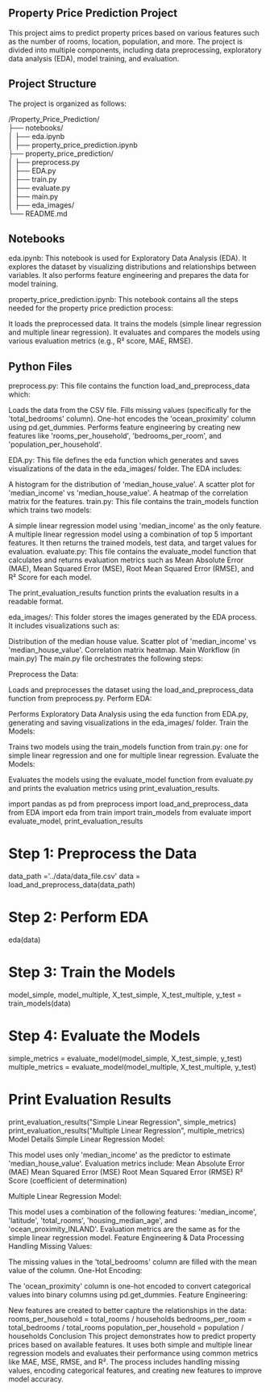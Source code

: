 ## Property Price Prediction Project
This project aims to predict property prices based on various features such as the number of rooms, location, population, and more. The project is divided into multiple components, including data preprocessing, exploratory data analysis (EDA), model training, and evaluation.

## Project Structure
The project is organized as follows:

/Property_Price_Prediction/                                                                                                                                                                                              
├── notebooks/                                                                                                                  
│   ├── eda.ipynb                                                                                                                
│   ├── property_price_prediction.ipynb                                                                                         
├── property_price_prediction/                                                                                                  
│   ├── preprocess.py                                                                                                           
│   ├── EDA.py                                                                                                                  
│   ├── train.py                                                                                                                
│   ├── evaluate.py  
│   ├──  main.py                                                                                                               
│   ├── eda_images/                                                                                                             
└── README.md   

## Notebooks
eda.ipynb:
This notebook is used for Exploratory Data Analysis (EDA). It explores the dataset by visualizing distributions and relationships between variables. It also performs feature engineering and prepares the data for model training.

property_price_prediction.ipynb:
This notebook contains all the steps needed for the property price prediction process:

It loads the preprocessed data.
It trains the models (simple linear regression and multiple linear regression).
It evaluates and compares the models using various evaluation metrics (e.g., R² score, MAE, RMSE).

## Python Files
preprocess.py:
This file contains the function load_and_preprocess_data which:

Loads the data from the CSV file.
Fills missing values (specifically for the 'total_bedrooms' column).
One-hot encodes the 'ocean_proximity' column using pd.get_dummies.
Performs feature engineering by creating new features like 'rooms_per_household', 'bedrooms_per_room', and 'population_per_household'.

EDA.py:
This file defines the eda function which generates and saves visualizations of the data in the eda_images/ folder. The EDA includes:

A histogram for the distribution of 'median_house_value'.
A scatter plot for 'median_income' vs 'median_house_value'.
A heatmap of the correlation matrix for the features.
train.py:
This file contains the train_models function which trains two models:

A simple linear regression model using 'median_income' as the only feature.
A multiple linear regression model using a combination of top 5 important features. It then returns the trained models, test data, and target values for evaluation.
evaluate.py:
This file contains the evaluate_model function that calculates and returns evaluation metrics such as Mean Absolute Error (MAE), Mean Squared Error (MSE), Root Mean Squared Error (RMSE), and R² Score for each model.

The print_evaluation_results function prints the evaluation results in a readable format.

eda_images/:
This folder stores the images generated by the EDA process. It includes visualizations such as:

Distribution of the median house value.
Scatter plot of 'median_income' vs 'median_house_value'.
Correlation matrix heatmap.
Main Workflow (in main.py)
The main.py file orchestrates the following steps:

Preprocess the Data:

Loads and preprocesses the dataset using the load_and_preprocess_data function from preprocess.py.
Perform EDA:

Performs Exploratory Data Analysis using the eda function from EDA.py, generating and saving visualizations in the eda_images/ folder.
Train the Models:

Trains two models using the train_models function from train.py: one for simple linear regression and one for multiple linear regression.
Evaluate the Models:

Evaluates the models using the evaluate_model function from evaluate.py and prints the evaluation metrics using print_evaluation_results.

import pandas as pd
from preprocess import load_and_preprocess_data
from EDA import eda
from train import train_models
from evaluate import evaluate_model, print_evaluation_results

# Step 1: Preprocess the Data
data_path ='../data/data_file.csv'
data = load_and_preprocess_data(data_path)

# Step 2: Perform EDA
eda(data)

# Step 3: Train the Models
model_simple, model_multiple, X_test_simple, X_test_multiple, y_test = train_models(data)

# Step 4: Evaluate the Models
simple_metrics = evaluate_model(model_simple, X_test_simple, y_test)
multiple_metrics = evaluate_model(model_multiple, X_test_multiple, y_test)

# Print Evaluation Results
print_evaluation_results("Simple Linear Regression", simple_metrics)
print_evaluation_results("Multiple Linear Regression", multiple_metrics)
Model Details
Simple Linear Regression Model:

This model uses only 'median_income' as the predictor to estimate 'median_house_value'.
Evaluation metrics include:
Mean Absolute Error (MAE)
Mean Squared Error (MSE)
Root Mean Squared Error (RMSE)
R² Score (coefficient of determination)


Multiple Linear Regression Model:

This model uses a combination of the following features: 'median_income', 'latitude', 'total_rooms', 'housing_median_age', and 'ocean_proximity_INLAND'.
Evaluation metrics are the same as for the simple linear regression model.
Feature Engineering & Data Processing
Handling Missing Values:

The missing values in the 'total_bedrooms' column are filled with the mean value of the column.
One-Hot Encoding:

The 'ocean_proximity' column is one-hot encoded to convert categorical values into binary columns using pd.get_dummies.
Feature Engineering:

New features are created to better capture the relationships in the data:
rooms_per_household = total_rooms / households
bedrooms_per_room = total_bedrooms / total_rooms
population_per_household = population / households
Conclusion
This project demonstrates how to predict property prices based on available features. It uses both simple and multiple linear regression models and evaluates their performance using common metrics like MAE, MSE, RMSE, and R². The process includes handling missing values, encoding categorical features, and creating new features to improve model accuracy.

